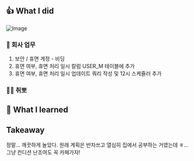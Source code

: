 ## 👍 What I did
![Image](https://i.imgur.com/i2IQFfL.png)
### 💸 회사 업무
 1. 보안 / 휴면 계정 - 비딩
   1. 휴면 여부, 휴면 처리 일시 칼럼 USER_M 테이블에 추가
   2. 휴면 여부, 휴면 처리 일시 업데이트 쿼리 작성 및 12시 스케쥴러 추가

### 👩‍💻 취뽀

## 👊 What I learned

## Takeaway
정말... 깨끗하게 놀았다.
원래 계획은 반차쓰고 열심히 집에서 공부하는 거였는데
ㅎ...
그냥 컨디션 난조여도 꼭 카페가자!